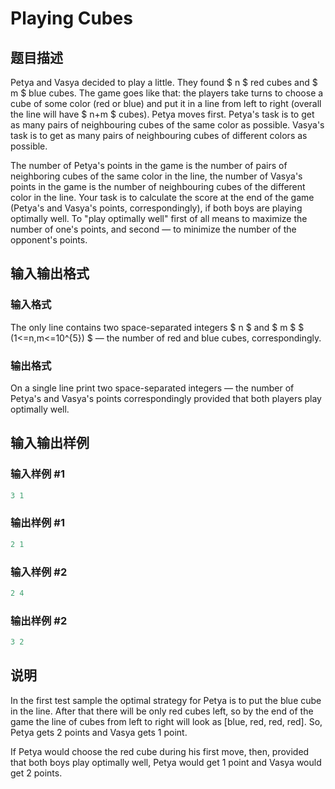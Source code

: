 # Playing Cubes

## 题目描述

Petya and Vasya decided to play a little. They found $ n $ red cubes and $ m $ blue cubes. The game goes like that: the players take turns to choose a cube of some color (red or blue) and put it in a line from left to right (overall the line will have $ n+m $ cubes). Petya moves first. Petya's task is to get as many pairs of neighbouring cubes of the same color as possible. Vasya's task is to get as many pairs of neighbouring cubes of different colors as possible.

The number of Petya's points in the game is the number of pairs of neighboring cubes of the same color in the line, the number of Vasya's points in the game is the number of neighbouring cubes of the different color in the line. Your task is to calculate the score at the end of the game (Petya's and Vasya's points, correspondingly), if both boys are playing optimally well. To "play optimally well" first of all means to maximize the number of one's points, and second — to minimize the number of the opponent's points.

## 输入输出格式

### 输入格式

The only line contains two space-separated integers $ n $ and $ m $ $ (1<=n,m<=10^{5}) $ — the number of red and blue cubes, correspondingly.

### 输出格式

On a single line print two space-separated integers — the number of Petya's and Vasya's points correspondingly provided that both players play optimally well.

## 输入输出样例

### 输入样例 #1

```cpp
3 1

```
### 输出样例 #1

```cpp
2 1

```
### 输入样例 #2

```cpp
2 4

```
### 输出样例 #2

```cpp
3 2

```
## 说明

In the first test sample the optimal strategy for Petya is to put the blue cube in the line. After that there will be only red cubes left, so by the end of the game the line of cubes from left to right will look as \[blue, red, red, red\]. So, Petya gets 2 points and Vasya gets 1 point.

If Petya would choose the red cube during his first move, then, provided that both boys play optimally well, Petya would get 1 point and Vasya would get 2 points.

